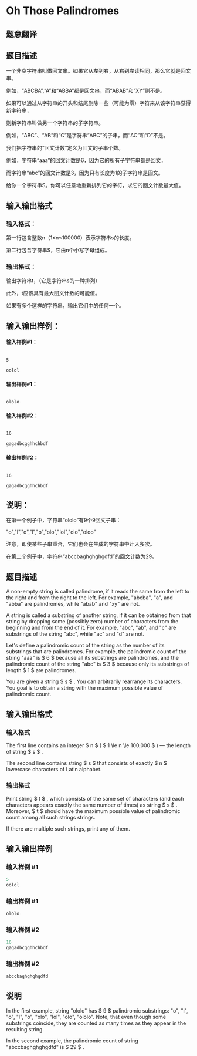 # Oh Those Palindromes

## 题意翻译

## 题目描述

一个非空字符串叫做回文串。如果它从左到右，从右到左读相同，那么它就是回文串。

例如，“ABCBA”,“A”和“ABBA”都是回文串，而“ABAB”和“XY”则不是。

如果可以通过从字符串的开头和结尾删除一些（可能为零）字符来从该字符串获得新字符串，

则新字符串叫做另一个字符串的子字符串。

例如，“ABC”、“AB”和“C”是字符串“ABC”的子串，而“AC”和“D”不是。

我们把字符串的“回文计数”定义为回文的子串个数。

例如，字符串“aaa”的回文计数是6，因为它的所有子字符串都是回文，

而字符串“abc”的回文计数是3，因为只有长度为1的子字符串是回文。

给你一个字符串S。你可以任意地重新排列它的字符，求它的回文计数最大值。

## 输入输出格式

### 输入格式：

第一行包含整数n（1≤n≤100000）表示字符串s的长度。

第二行包含字符串S，它由n个小写字母组成。

### 输出格式：

输出字符串t，（它是字符串s的一种排列）

此外，t应该具有最大回文计数的可能值。

如果有多个这样的字符串，输出它们中的任何一个。

## 输入输出样例：

#### 输入样例#1：

```

5

oolol

```

#### 输出样例#1：

```

ololo

```

#### 输入样例#2：

```

16

gagadbcgghhchbdf

```

#### 输出样例#2：

```

16

gagadbcgghhchbdf

```

## 说明：

在第一个例子中，字符串“ololo”有9个9回文子串：

"o","l","o","l","o","olo","lol","olo","oloo"

注意，即使某些子串重合，它们也会在生成的字符串中计入多次。

在第二个例子中，字符串“abccbaghghghgdfd”的回文计数为29。

## 题目描述

A non-empty string is called palindrome, if it reads the same from the left to the right and from the right to the left. For example, "abcba", "a", and "abba" are palindromes, while "abab" and "xy" are not.

A string is called a substring of another string, if it can be obtained from that string by dropping some (possibly zero) number of characters from the beginning and from the end of it. For example, "abc", "ab", and "c" are substrings of the string "abc", while "ac" and "d" are not.

Let's define a palindromic count of the string as the number of its substrings that are palindromes. For example, the palindromic count of the string "aaa" is $ 6 $ because all its substrings are palindromes, and the palindromic count of the string "abc" is $ 3 $ because only its substrings of length $ 1 $ are palindromes.

You are given a string $ s $ . You can arbitrarily rearrange its characters. You goal is to obtain a string with the maximum possible value of palindromic count.

## 输入输出格式

### 输入格式

The first line contains an integer $ n $ ( $ 1 \le n \le 100\,000 $ ) — the length of string $ s $ .

The second line contains string $ s $ that consists of exactly $ n $ lowercase characters of Latin alphabet.

### 输出格式

Print string $ t $ , which consists of the same set of characters (and each characters appears exactly the same number of times) as string $ s $ . Moreover, $ t $ should have the maximum possible value of palindromic count among all such strings strings.

If there are multiple such strings, print any of them.

## 输入输出样例

### 输入样例 #1

```cpp
5
oolol

```
### 输出样例 #1

```cpp
ololo

```
### 输入样例 #2

```cpp
16
gagadbcgghhchbdf

```
### 输出样例 #2

```cpp
abccbaghghghgdfd

```
## 说明

In the first example, string "ololo" has $ 9 $ palindromic substrings: "o", "l", "o", "l", "o", "olo", "lol", "olo", "ololo". Note, that even though some substrings coincide, they are counted as many times as they appear in the resulting string.

In the second example, the palindromic count of string "abccbaghghghgdfd" is $ 29 $ .

